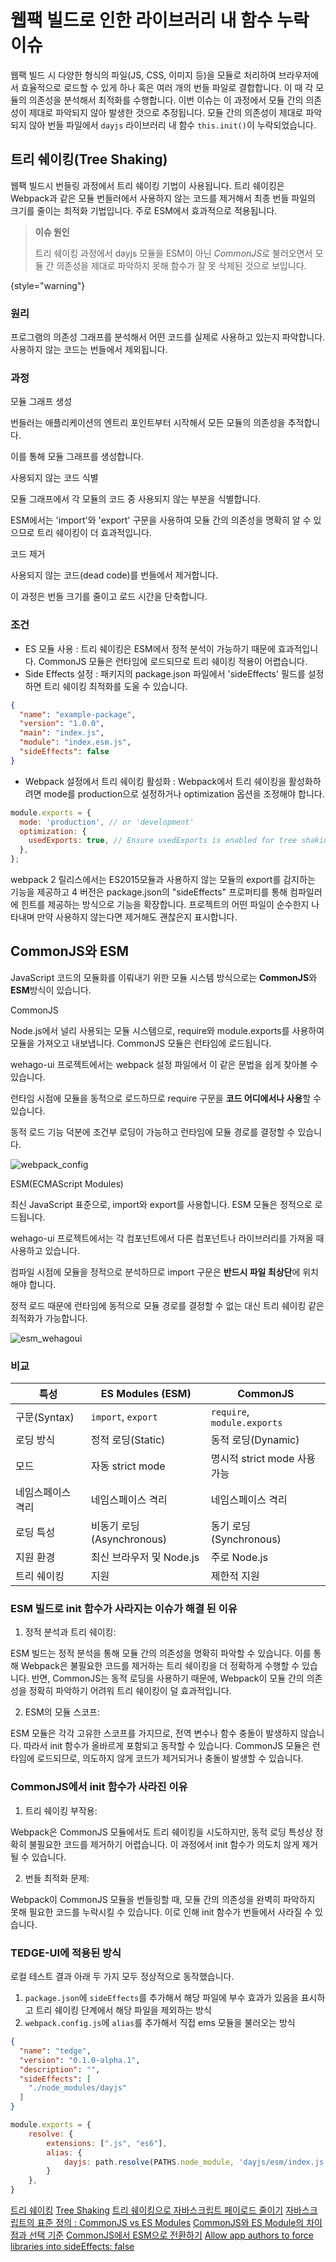 # 웹팩 빌드로 인한 라이브러리 내 함수 누락 이슈

웹팩 빌드 시 다양한 형식의 파일(JS, CSS, 이미지 등)을 모듈로 처리하여 브라우저에서 효율적으로 로드할 수 있게 하나 혹은 여러 개의 번들 파일로 결합합니다.
이 때 각 모듈의 의존성을 분석해서 최적화를 수행합니다.
이번 이슈는 이 과정에서 모듈 간의 의존성이 제대로 파악되지 않아 발생한 것으로 추정됩니다.
모듈 간의 의존성이 제대로 파악되지 않아 번들 파일에서 `dayjs` 라이브러리 내 함수 `this.init()`이 누락되었습니다. 

## 트리 쉐이킹(Tree Shaking)
웹팩 빌드시 번들링 과정에서 트리 쉐이킹 기법이 사용됩니다.
트리 쉐이킹은 Webpack과 같은 모듈 번들러에서 사용하지 않는 코드를 제거해서 최종 번들 파일의 크기를 줄이는 최적화 기법입니다.
주로 ESM에서 효과적으로 적용됩니다. 

> **이슈 원인**
>
> 트리 쉐이킹 과정에서 dayjs 모듈을 ESM이 아닌 *CommonJS*로 불러오면서 모듈 간 의존성을 제대로 파악하지 못해 함수가 잘
> 못 삭제된 것으로 보입니다.
>
{style="warning"}

### 원리
프로그램의 의존성 그래프를 분석해서 어떤 코드를 실제로 사용하고 있는지 파악합니다. 사용하지 않는 코드는 번들에서 제외됩니다.

### 과정
<procedure title="트리 쉐이킹의 작동 과정" id="process_treeshaking">
    <step>
        <p>모듈 그래프 생성</p>
        <p>번들러는 애플리케이션의 엔트리 포인트부터 시작해서 모든 모듈의 의존성을 추적합니다.</p>
        <p>이를 통해 모듈 그래프를 생성합니다.</p>
    </step>
    <step>
        <p>사용되지 않는 코드 식별</p>
        <p>모듈 그래프에서 각 모듈의 코드 중 사용되지 않는 부분을 식별합니다.</p>
        <p>ESM에서는 'import'와 'export' 구문을 사용하여 모듈 간의 의존성을 명확히 알 수 있으므로 트리 쉐이킹이 더 효과적입니다.</p>
    </step>
    <step>
        <p>코드 제거</p>
        <p>사용되지 않는 코드(dead code)를 번들에서 제거합니다.</p>
        <p>이 과정은 번들 크기를 줄이고 로드 시간을 단축합니다.</p>
    </step>
</procedure>

### 조건
- ES 모듈 사용 : 트리 쉐이킹은 ESM에서 정적 분석이 가능하기 때문에 효과적입니다. CommonJS 모듈은 런타임에 로드되므로 트리 쉐이킹 적용이 어렵습니다.
- Side Effects 설정 : 패키지의 package.json 파일에서 'sideEffects' 필드를 설정하면 트리 쉐이킹 최적화를 도울 수 있습니다.

```json
{
  "name": "example-package",
  "version": "1.0.0",
  "main": "index.js",
  "module": "index.esm.js",
  "sideEffects": false
}
```

- Webpack 설정에서 트리 쉐이킹 활성화 : Webpack에서 트리 쉐이킹을 활성화하려면 mode를 production으로 설정하거나 optimization 옵션을 조정해야 합니다.

```Javascript
module.exports = {
  mode: 'production', // or 'development'
  optimization: {
    usedExports: true, // Ensure usedExports is enabled for tree shaking
  },
};
```

webpack 2 릴리스에서는 ES2015모듈과 사용하지 않는 모듈의 export를 감지하는 기능을 제공하고 
4 버전은 package.json의 "sideEffects" 프로퍼티를 통해 컴파일러에 힌트를 제공하는 방식으로 기능을 확장합니다.
프로젝트의 어떤 파일이 순수한지 나타내며 만약 사용하지 않는다면 제거해도 괜찮은지 표시합니다.

## CommonJS와 ESM
<procedure title="모듈 시스템" id="js_module_system">
    <p>JavaScript 코드의 모듈화를 이뤄내기 위한 모듈 시스템 방식으로는 <b>CommonJS</b>와 <b>ESM</b>방식이 있습니다.</p>
    <step>
        <p>CommonJS</p>
        <p>Node.js에서 널리 사용되는 모듈 시스템으로, require와 module.exports를 사용하여 모듈을 가져오고 내보냅니다. CommonJS 모듈은 런타임에 로드됩니다.</p>
        <p>wehago-ui 프로젝트에서는 webpack 설정 파일에서 이 같은 문법을 쉽게 찾아볼 수 있습니다.</p>
        <p>런타임 시점에 모듈을 동적으로 로드하므로 require 구문을 <b>코드 어디에서나 사용</b>할 수 있습니다.</p>
        <p>동적 로드 기능 덕분에 조건부 로딩이 가능하고 런타임에 모듈 경로를 결정할 수 있습니다.</p>
        <img src="webpack_config.png" alt="webpack_config" border-effect="line"/>
    </step>
    <step>
        <p>ESM(ECMAScript Modules)</p>
        <p>최신 JavaScript 표준으로, import와 export를 사용합니다. ESM 모듈은 정적으로 로드됩니다.</p>
        <p>wehago-ui 프로젝트에서는 각 컴포넌트에서 다른 컴포넌트나 라이브러리를 가져올 때 사용하고 있습니다.</p>
        <p>컴파일 시점에 모듈을 정적으로 분석하므로 import 구문은 <b>반드시 파일 최상단</b>에 위치해야 합니다.</p>
        <p>정적 로드 때문에 런타임에 동적으로 모듈 경로를 결정할 수 없는 대신 트리 쉐이킹 같은 최적화가 가능합니다.</p>
        <img src="esm_wehagoui.png" alt="esm_wehagoui" border-effect="line"/>
    </step>

### 비교
| 특성                | ES Modules (ESM)                   | CommonJS                         |
|---------------------|------------------------------------|----------------------------------|
| 구문(Syntax)        | `import`, `export`                 | `require`, `module.exports`      |
| 로딩 방식           | 정적 로딩(Static)                  | 동적 로딩(Dynamic)               |
| 모드                | 자동 strict mode                   | 명시적 strict mode 사용 가능     |
| 네임스페이스 격리   | 네임스페이스 격리                 | 네임스페이스 격리               |
| 로딩 특성           | 비동기 로딩(Asynchronous)          | 동기 로딩(Synchronous)          |
| 지원 환경           | 최신 브라우저 및 Node.js           | 주로 Node.js                     |
| 트리 쉐이킹         | 지원                               | 제한적 지원                      |
</procedure>

### ESM 빌드로 init 함수가 사라지는 이슈가 해결 된 이유
1. 정적 분석과 트리 쉐이킹:

ESM 빌드는 정적 분석을 통해 모듈 간의 의존성을 명확히 파악할 수 있습니다. 이를 통해 Webpack은 불필요한 코드를 제거하는 트리 쉐이킹을 더 정확하게 수행할 수 있습니다.
반면, CommonJS는 동적 로딩을 사용하기 때문에, Webpack이 모듈 간의 의존성을 정확히 파악하기 어려워 트리 쉐이킹이 덜 효과적입니다.

2. ESM의 모듈 스코프:

ESM 모듈은 각각 고유한 스코프를 가지므로, 전역 변수나 함수 충돌이 발생하지 않습니다. 따라서 init 함수가 올바르게 포함되고 동작할 수 있습니다.
CommonJS 모듈은 런타임에 로드되므로, 의도하지 않게 코드가 제거되거나 충돌이 발생할 수 있습니다.

### CommonJS에서 init 함수가 사라진 이유
1. 트리 쉐이킹 부작용:

Webpack은 CommonJS 모듈에서도 트리 쉐이킹을 시도하지만, 동적 로딩 특성상 정확히 불필요한 코드를 제거하기 어렵습니다. 이 과정에서 init 함수가 의도치 않게 제거될 수 있습니다.

2. 번들 최적화 문제:

Webpack이 CommonJS 모듈을 번들링할 때, 모듈 간의 의존성을 완벽히 파악하지 못해 필요한 코드를 누락시킬 수 있습니다. 이로 인해 init 함수가 번들에서 사라질 수 있습니다.

### TEDGE-UI에 적용된 방식
로컬 테스트 결과 아래 두 가지 모두 정상적으로 동작했습니다.

1. `package.json`에 `sideEffects`를 추가해서 해당 파일에 부수 효과가 있음을 표시하고 트리 쉐이킹 단계에서 해당 파일을 제외하는 방식
2. `webpack.config.js`에 `alias`를 추가해서 직접 ems 모듈을 불러오는 방식


```json
{
  "name": "tedge",
  "version": "0.1.0-alpha.1",
  "description": "",
  "sideEffects": [
    "./node_modules/dayjs"
  ]
}
```
```Javascript
module.exports = {
    resolve: {
        extensions: [".js", "es6"],
        alias: {
            dayjs: path.resolve(PATHS.node_module, 'dayjs/esm/index.js'),  // ESM build 파일을 이용
        }
    },
}
```

<seealso>
    <category ref="wrs">
        <a href="https://webpack.kr/guides/tree-shaking/">트리 쉐이킹</a>
        <a href="https://webpack.kr/guides/tree-shaking/#mark-the-file-as-side-effect-free">Tree Shaking</a>
        <a href="https://ui.toast.com/weekly-pick/ko_20180716">트리 쉐이킹으로 자바스크립트 페이로드 줄이기</a>
        <a href="https://medium.com/@hong009319/%EC%9E%90%EB%B0%94%EC%8A%A4%ED%81%AC%EB%A6%BD%ED%8A%B8%EC%9D%98-%ED%91%9C%EC%A4%80-%EC%A0%95%EC%9D%98-commonjs-vs-es-modules-306e5f0a74b1">자바스크립트의 표준 정의 : CommonJS vs ES Modules</a>
        <a href="https://f-lab.kr/insight/commonjs-vs-esmodule-20240523">CommonJS와 ES Module의 차이점과 선택 기준</a>
        <a href="https://tech.kakao.com/posts/605">CommonJS에서 ESM으로 전환하기</a>
        <a href="https://github.com/webpack/webpack/issues/6065">Allow app authors to force libraries into sideEffects: false</a>
    </category>
</seealso>